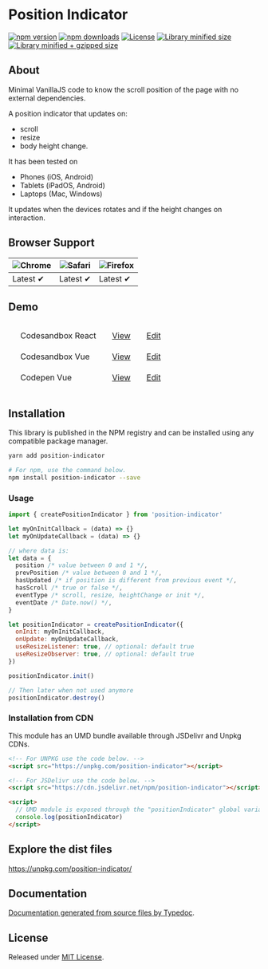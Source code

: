 # Position Indicator

[![npm version](https://img.shields.io/npm/v/position-indicator.svg?style=flat-square)](https://www.npmjs.com/package/position-indicator)
[![npm downloads](https://img.shields.io/npm/dm/position-indicator.svg?style=flat-square)](https://www.npmjs.com/package/position-indicator)
[![License](https://badgen.net/github/license/kunukn/position-indicator)](./LICENSE)
[![Library minified size](https://badgen.net/bundlephobia/min/position-indicator)](https://bundlephobia.com/result?p=position-indicator)
[![Library minified + gzipped size](https://badgen.net/bundlephobia/minzip/position-indicator)](https://bundlephobia.com/result?p=position-indicator)

## About

Minimal VanillaJS code to know the scroll position of the page with no external dependencies.
<br/>

A position indicator that updates on:

- scroll
- resize
- body height change.<br/>

It has been tested on

- Phones (iOS, Android)
- Tablets (iPadOS, Android)
- Laptops (Mac, Windows)

It updates when the devices rotates and if the height changes on interaction.

## Browser Support

| ![Chrome](https://cloud.githubusercontent.com/assets/398893/3528328/23bc7bc4-078e-11e4-8752-ba2809bf5cce.png) | ![Safari](https://cloud.githubusercontent.com/assets/398893/3528331/29df8618-078e-11e4-8e3e-ed8ac738693f.png) | ![Firefox](https://cloud.githubusercontent.com/assets/398893/3528329/26283ab0-078e-11e4-84d4-db2cf1009953.png) |
| ------------------------------------------------------------------------------------------------------------- | ------------------------------------------------------------------------------------------------------------- | -------------------------------------------------------------------------------------------------------------- |
| Latest ✔                                                                                                      | Latest ✔                                                                                                      | Latest ✔                                                                                                       |

## Demo

<table style="border-spacing: 16px;border-collapse: separate;">

<tr>
<td>Codesandbox React</td>
<td><a href="https://0li7c.csb.app/" target="_blank" rel="noopener noreferrer">View</a></td>
<td><a href="https://codesandbox.io/s/position-indicator-reactjs-0li7c" target="_blank" rel="noopener noreferrer">Edit</a></td>
</tr>

<tr>
<td>Codesandbox Vue</td>
<td><a href="https://88mtz.csb.app/" target="_blank" rel="noopener noreferrer">View</a></td>
<td><a href="https://codesandbox.io/s/angry-night-88mtz" target="_blank" rel="noopener noreferrer">Edit</a></td>
</tr>

<tr>
<td>Codepen Vue</td>
<td><a href="https://codepen.io/kunukn/full/wvJGzda" target="_blank" rel="noopener noreferrer">View</a></td>
<td><a href="https://codepen.io/kunukn/pen/wvJGzda" target="_blank" rel="noopener noreferrer">Edit</a></td>
</tr>

</table>

## Installation

This library is published in the NPM registry and can be installed using any compatible package manager.

```sh
yarn add position-indicator

# For npm, use the command below.
npm install position-indicator --save
```

### Usage

```js
import { createPositionIndicator } from 'position-indicator'

let myOnInitCallback = (data) => {}
let myOnUpdateCallback = (data) => {}

// where data is:
let data = {
  position /* value between 0 and 1 */,
  prevPosition /* value between 0 and 1 */,
  hasUpdated /* if position is different from previous event */,
  hasScroll /* true or false */,
  eventType /* scroll, resize, heightChange or init */,
  eventDate /* Date.now() */,
}

let positionIndicator = createPositionIndicator({
  onInit: myOnInitCallback,
  onUpdate: myOnUpdateCallback,
  useResizeListener: true, // optional: default true
  useResizeObserver: true, // optional: default true
})

positionIndicator.init()

// Then later when not used anymore
positionIndicator.destroy()
```

### Installation from CDN

This module has an UMD bundle available through JSDelivr and Unpkg CDNs.

```html
<!-- For UNPKG use the code below. -->
<script src="https://unpkg.com/position-indicator"></script>

<!-- For JSDelivr use the code below. -->
<script src="https://cdn.jsdelivr.net/npm/position-indicator"></script>

<script>
  // UMD module is exposed through the "positionIndicator" global variable.
  console.log(positionIndicator)
</script>
```

## Explore the dist files

https://unpkg.com/position-indicator/

## Documentation

[Documentation generated from source files by Typedoc](./docs/README.md).

## License

Released under [MIT License](./LICENSE).
